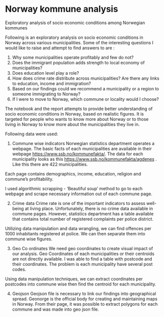 # Norway kommune analysis
Exploratory analysis of socio economic conditions among Norwegian kommunes

Following is an exploratory analysis on socio economic conditions in Norway across various municipalities.
Some of the interesting questions I would like to raise and attempt to find answers to are : 
1.	Why some municipalities operate profitably and few do not?
2.	Does the immigrant population adds strength to local economy of municipalities?
3.	Does education level play a role?
4.	How does crime rate distribute across municipalities? Are there any links to education, income and immigration?
5.	Based on our findings could we recommend a municipality or a region to someone immigrating to Norway?
6.	If I were to move to Norway, which commune or locality would I choose?

The notebook and the report attempts to provide better understanding of socio economic conditions in Norway, based on realistic figures. It is targeted for people who wants to know more about Norway or to those living in Norway to know more about the municipalities they live in.

Following data were used: 
1.	Commune wise indicators
Norwegian statistics department operates a webpage. The basic facts of each municipalities are available in their webpage https://www.ssb.no/kommunefakta/. The data for each municipality looks as this https://www.ssb.no/kommunefakta/agdenes . Like this there are 422 municipalities. 

Each page contains demographics, income, education, religion and commune’s profitability. 

I used algorithmic scrapping - ‘Beautiful soup’ method to go to each webpage and scrape necessary information out of each commune page. 

2.	Crime data
Crime rate is one of the important indicators to assess well-being at living place. Unfortunately, there is no crime data available in commune pages. However, statistics department has a table available that contains total number of registered complaints per police district. 

Utilizing data manipulation and data wrangling, we can find offences per 1000 inhabitants registered at police. We can then separate them into commune wise figures.

3.	Geo Co ordinates
We need geo coordinates to create visual impact of our analysis. Geo Coordinates of each municipalities or their centroids are not directly available. I was able to find a table with postcode and their coordinates. The problem is each municipality have several post codes.  

Using data manipulation techniques, we can extract coordinates per postcodes into commune wise then find the centroid for each municipality. 

4.	Geojson
Geojson file is necessary to link our findings into geographical spread. Geonorge is the official body for creating and maintaining maps in Norway. From their page, it was possible to extract polygons for each commune and was made into geo json file. 
